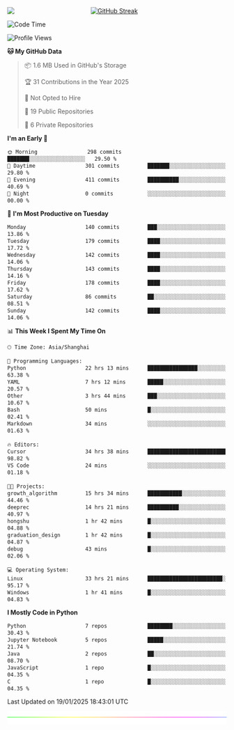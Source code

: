 
<!-- ### Hi there 👋-->
<div>
<!--     <img align="left" src="https://github.com/heartyang520/HeartYang.github.io/blob/main/share/hacker_a.gif?raw=true.gif" width="33%"> -->
<!--       <picture>
    <source media="(prefers-color-scheme: dark)" srcset="https://cdn.jsdelivr.net/gh/sun0225SUN/sun0225SUN/assets/images/coding.gif" />
    <source media="(prefers-color-scheme: light)" srcset="https://cdn.jsdelivr.net/gh/sun0225SUN/sun0225SUN/assets/images/developer.svg" height="225px" />
    <img src="https://cdn.jsdelivr.net/gh/sun0225SUN/sun0225SUN/assets/images/coding.gif" />
  </picture> -->
<!--     <img align="left" src="https://cdn.jsdelivr.net/gh/sun0225SUN/sun0225SUN/assets/images/coding.gif" width="38%"> -->
<!--     <img align="left" src="https://github.com/heartyang520/HeartYang.github.io/blob/main/share/hacker_a.gif?raw=true.gif" width="33%"> -->
    <img align="left" src="https://cdn.jsdelivr.net/gh/sun0225SUN/sun0225SUN/assets/images/coding.gif" width="38%">
    <a href="https://git.io/streak-stats"><img src="https://streak-stats.demolab.com?user=NoyeArk&theme=cobalt&hide_border=true" alt="GitHub Streak" /></a>
</div>  

<!--START_SECTION:waka-->
![Code Time](http://img.shields.io/badge/Code%20Time-89%20hrs%2030%20mins-blue)

![Profile Views](http://img.shields.io/badge/Profile%20Views-50-blue)

**🐱 My GitHub Data** 

> 📦 1.6 MB Used in GitHub's Storage 
 > 
> 🏆 31 Contributions in the Year 2025
 > 
> 🚫 Not Opted to Hire
 > 
> 📜 19 Public Repositories 
 > 
> 🔑 6 Private Repositories 
 > 
**I'm an Early 🐤** 

```text
🌞 Morning                298 commits         ███████░░░░░░░░░░░░░░░░░░   29.50 % 
🌆 Daytime                301 commits         ███████░░░░░░░░░░░░░░░░░░   29.80 % 
🌃 Evening                411 commits         ██████████░░░░░░░░░░░░░░░   40.69 % 
🌙 Night                  0 commits           ░░░░░░░░░░░░░░░░░░░░░░░░░   00.00 % 
```
📅 **I'm Most Productive on Tuesday** 

```text
Monday                   140 commits         ███░░░░░░░░░░░░░░░░░░░░░░   13.86 % 
Tuesday                  179 commits         ████░░░░░░░░░░░░░░░░░░░░░   17.72 % 
Wednesday                142 commits         ████░░░░░░░░░░░░░░░░░░░░░   14.06 % 
Thursday                 143 commits         ████░░░░░░░░░░░░░░░░░░░░░   14.16 % 
Friday                   178 commits         ████░░░░░░░░░░░░░░░░░░░░░   17.62 % 
Saturday                 86 commits          ██░░░░░░░░░░░░░░░░░░░░░░░   08.51 % 
Sunday                   142 commits         ████░░░░░░░░░░░░░░░░░░░░░   14.06 % 
```


📊 **This Week I Spent My Time On** 

```text
🕑︎ Time Zone: Asia/Shanghai

💬 Programming Languages: 
Python                   22 hrs 13 mins      ████████████████░░░░░░░░░   63.38 % 
YAML                     7 hrs 12 mins       █████░░░░░░░░░░░░░░░░░░░░   20.57 % 
Other                    3 hrs 44 mins       ███░░░░░░░░░░░░░░░░░░░░░░   10.67 % 
Bash                     50 mins             █░░░░░░░░░░░░░░░░░░░░░░░░   02.41 % 
Markdown                 34 mins             ░░░░░░░░░░░░░░░░░░░░░░░░░   01.63 % 

🔥 Editors: 
Cursor                   34 hrs 38 mins      █████████████████████████   98.82 % 
VS Code                  24 mins             ░░░░░░░░░░░░░░░░░░░░░░░░░   01.18 % 

🐱‍💻 Projects: 
growth_algorithm         15 hrs 34 mins      ███████████░░░░░░░░░░░░░░   44.46 % 
deeprec                  14 hrs 21 mins      ██████████░░░░░░░░░░░░░░░   40.97 % 
hongshu                  1 hr 42 mins        █░░░░░░░░░░░░░░░░░░░░░░░░   04.88 % 
graduation_design        1 hr 42 mins        █░░░░░░░░░░░░░░░░░░░░░░░░   04.87 % 
debug                    43 mins             █░░░░░░░░░░░░░░░░░░░░░░░░   02.06 % 

💻 Operating System: 
Linux                    33 hrs 21 mins      ████████████████████████░   95.17 % 
Windows                  1 hr 41 mins        █░░░░░░░░░░░░░░░░░░░░░░░░   04.83 % 
```

**I Mostly Code in Python** 

```text
Python                   7 repos             ████████░░░░░░░░░░░░░░░░░   30.43 % 
Jupyter Notebook         5 repos             █████░░░░░░░░░░░░░░░░░░░░   21.74 % 
Java                     2 repos             ██░░░░░░░░░░░░░░░░░░░░░░░   08.70 % 
JavaScript               1 repo              █░░░░░░░░░░░░░░░░░░░░░░░░   04.35 % 
C                        1 repo              █░░░░░░░░░░░░░░░░░░░░░░░░   04.35 % 
```




 Last Updated on 19/01/2025 18:43:01 UTC
<!--END_SECTION:waka-->

<!--     ![NoyeArk's github stats](https://github-readme-stats.vercel.app/api?username=NoyeArk&show_icons=true) -->

<img src="https://github.com/heartyang520/HeartYang.github.io/blob/main/share/paomaxian.gif?raw=true" height="30" width="100%">

<!--
**NoyeArk/NoyeArk** is a ✨ _special_ ✨ repository because its `README.md` (this file) appears on your GitHub profile.

Here are some ideas to get you started:

- 🔭 I’m currently working on ...
- 🌱 I’m currently learning ...
- 👯 I’m looking to collaborate on ...
- 🤔 I’m looking for help with ...
- 💬 Ask me about ...
- 📫 How to reach me: ...
- 😄 Pronouns: ...
- ⚡ Fun fact: ...
-->
